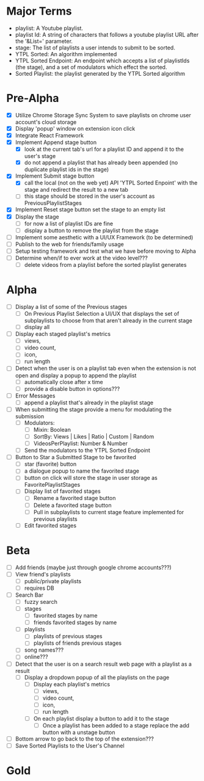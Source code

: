 # Major Terms
- playlist: A Youtube playlist.
- playlist Id: A string of characters that follows a youtube playlist URL after the '&List=' parameter.
- stage: The list of playlists a user intends to submit to be sorted.
- YTPL Sorted: An algorithm implemented 
- YTPL Sorted Endpoint: An endpoint which accepts a list of playlistIds (the stage), and a set of modulators which effect the sorted.
- Sorted Playlist: the playlist generated by the YTPL Sorted algorithm

# Pre-Alpha
- [x] Utilize Chrome Storage Sync System to save playlists on chrome user account's cloud storage
- [x] Display 'popup' window on extension icon click
- [x] Integrate React Framework
- [x] Implement Append stage button 
    - [x] look at the current tab's url for a playlist ID and append it to the user's stage
    - [x] do not append a playlist that has already been appended (no duplicate playlist ids in the stage)
- [x] Implement Submit stage button
    - [x] call the local (not on the web yet) API 'YTPL Sorted Enpoint' with the stage and redirect the result to a new tab
    - [ ] this stage should be stored in the user's account as PreviousPlaylistStages
- [x] Implement Reset stage button
        set the stage to an empty list
- [x] Display the stage
    - [ ] for now a list of playlist IDs are fine
    - [ ] display a button to remove the playlist from the stage
- [ ] Implement some aesthetic with a UI/UX Framework (to be determined)
- [ ] Publish to the web for friends/family usage
- [ ] Setup testing framework and test what we have before moving to Alpha
- [ ] Determine when/if to ever work at the video level???
    - [ ] delete videos from a playlist before the sorted playlist generates
# Alpha
- [ ] Display a list of some of the Previous stages    
    - [ ] On Previous Playlist Selection a UI/UX that displays the set of subplaylists to choose from that aren't already in the current stage
    - [ ] display all
- [ ] Display each staged playlist's metrics
    - [ ] views, 
    - [ ] video count, 
    - [ ] icon,
    - [ ] run length
- [ ] Detect when the user is on a playlist tab even when the extension is not open and display a popup to append the playlist
    - [ ] automatically close after x time
    - [ ] provide a disable button in options???
- [ ] Error Messages
    - [ ] append a playlist that's already in the playlist stage    
- [ ] When submitting the stage provide a menu for modulating the submission
    - [ ] Modulators:
        - [ ] Mixin: Boolean
        - [ ] SortBy: Views | Likes | Ratio | Custom | Random
        - [ ] VideosPerPlaylist: Number & Number
    - [ ] Send the modulators to the YTPL Sorted Endpoint
- [ ] Button to Star a Submitted Stage to be favorited 
    - [ ] star (favorite) button
    - [ ] a dialogue popup to name the favorited stage
    - [ ] button on click will store the stage in user storage as FavoritePlaylistStages    
    - [ ] Display list of favorited stages
        - [ ] Rename a favorited stage button 
        - [ ] Delete a favorited stage button
        - [ ] Pull in subplaylists to current stage feature implemented for previous playlists
    - [ ] Edit favorited stages
# Beta
- [ ] Add friends (maybe just through google chrome accounts???)
- [ ] View friend's playlists
    - [ ] public/private playlists
    - [ ] requires DB    
- [ ] Search Bar
    - [ ] fuzzy search 
    - [ ] stages        
        - [ ] favorited stages by name
        - [ ] friends favorited stages by name
    - [ ] playlists
        - [ ] playlists of previous stages
        - [ ] playlists of friends previous stages
    - [ ] song names???
    - [ ] online???
- [ ] Detect that the user is on a search result web page with a playlist as a result
    - [ ] Display a dropdown popup of all the playlists on the page
        - [ ] Display each playlist's metrics
            - [ ] views, 
            - [ ] video count, 
            - [ ] icon,
            - [ ] run length
        - [ ] On each playlist display a button to add it to the stage
            - [ ] Once a playlist has been added to a stage replace the add button with a unstage button
- [ ] Bottom arrow to go back to the top of the extension???     
- [ ] Save Sorted Playlists to the User's Channel       
# Gold  